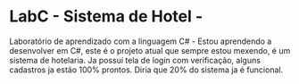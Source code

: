 # LabC - Sistema de Hotel -
Laboratório de aprendizado com a linguagem C# - 
Estou aprendendo a desenvolver em C#, este é o projeto atual que sempre estou mexendo, é um sistema de hotelaria.
Ja possuí tela de login com verificação, alguns cadastros ja estão 100% prontos. Diria que 20% do sistema ja é funcional.
